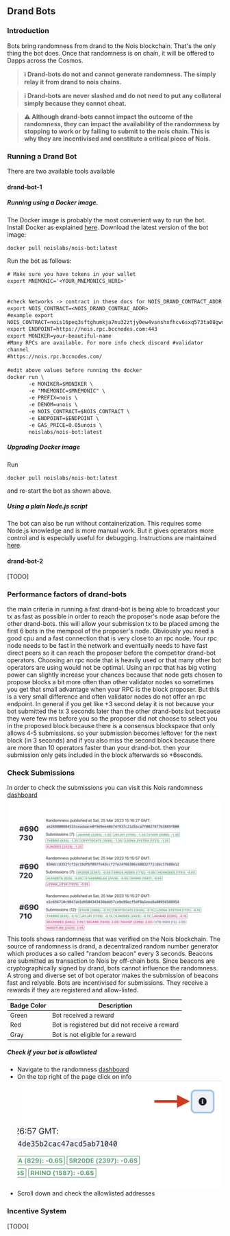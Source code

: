 ## Drand Bots

### Introduction

Bots bring randomness from drand to the Nois blockchain. That's the only thing the bot does. Once that randomness is on chain, it will be offered to Dapps across the Cosmos.

> **ℹ️ Drand-bots do not and cannot generate randomness. The simply relay it from drand to nois chains.**

> **ℹ️ Drand-bots are never slashed and do not need to put any collateral simply because they cannot cheat.**

> **⚠️ Although drand-bots cannot impact the outcome of the randomness, they can impact the availability of the randomness by stopping to work or by failing to submit to the nois chain.
> This is why they are incentivised and constitute a critical piece of Nois.**

### Running a Drand Bot

There are two available tools available

#### drand-bot-1

##### Running using a Docker image.

The Docker image is probably the most convenient way to run the bot.
Install Docker as explained [here](https://docs.docker.com/engine/install/ubuntu/).
Download the latest version of the bot image:

```shell
docker pull noislabs/nois-bot:latest
```

Run the bot as follows:

```shell
# Make sure you have tokens in your wallet
export MNEMONIC='<YOUR_MNEMONICS_HERE>'


#check Networks -> contract in these docs for NOIS_DRAND_CONTRACT_ADDR
export NOIS_CONTRACT=<NOIS_DRAND_CONTRAC_ADDR>
#example export NOIS_CONTRACT=nois16peq3sftghumkja7nu32ztjy0ew4vsnshxfhcv6sxq573ta08gwsgldepm
export ENDPOINT=https://nois.rpc.bccnodes.com:443
export MONIKER=your-beautiful-name
#Many RPCs are available. For more info check discord #validator channel
#https://nois.rpc.bccnodes.com/

#edit above values before running the docker
docker run \
       -e MONIKER=$MONIKER \
       -e "MNEMONIC=$MNEMONIC" \
       -e PREFIX=nois \
       -e DENOM=unois \
       -e NOIS_CONTRACT=$NOIS_CONTRACT \
       -e ENDPOINT=$ENDPOINT \
       -e GAS_PRICE=0.05unois \
       noislabs/nois-bot:latest
```

##### Upgrading Docker image

Run

```
docker pull noislabs/nois-bot:latest
```

and re-start the bot as shown above.

##### Using a plain Node.js script

The bot can also be run without containerization. This requires some Node.js knowledge and is more manual work. But it gives operators more control and is especially useful for debugging. Instructions are maintained [here](https://github.com/noislabs/nois-bot/blob/main/RUN_ON_SERVER.md).

#### drand-bot-2

[TODO]

### Performance factors of drand-bots

the main criteria in running a fast drand-bot is being able to broadcast your tx as fast as possible in order to reach the proposer's node asap before the other drand-bots.
this will allow your submission tx to be placed among the first 6 bots in the mempool of the proposer's node.
Obviously you need a good cpu and a fast connection that is very close to an rpc node.
Your rpc node needs to be fast in the network and eventually needs to have fast direct peers so it can reach the proposer before the competitor drand-bot operators.
Choosing an rpc node that is heavily used or that many other bot operators are using would not be optimal. Using an rpc that has big voting power can slightly increase your chances because that node gets chosen to propose blocks a bit more often than other validator nodes so sometimes you get that small advantage when your RPC is the block proposer. But this is a very small difference and often validator nodes do not offer an rpc endpoint.
In general if you get like +3 second delay it is not because your bot submitted the tx 3 seconds later than the other drand-bots but because they were few ms before you so the proposer did not choose to select you in the proposed block because there is a consensus blockspace that only allows 4-5 submissions. so your submission becomes leftover for the next block (in 3 seconds) and if you also miss the second block because there are more than 10 operators faster than your drand-bot. then your submission only gets included in the block afterwards so +6seconds.

### Check Submissions

In order to check the submissions you can visit this Nois randomness [dashboard](https://randomness.nois.network/)
![Dashboard](img/randomness_dashboard.jpg)
This tools shows randomness that was verified on the Nois blockchain. The source of randomness is drand, a decentralized random number generator which produces a so called "random beacon" every 3 seconds. Beacons are submitted as transaction to Nois by off-chain bots. Since beacons are cryptographically signed by drand, bots cannot influence the randomness. A strong and diverse set of bot operator makes the submission of beacons fast and relyable. Bots are incentivised for submissions. They receive a rewards if they are registered and allow-listed.

| Badge Color | Description                                    |
| ----------- | ---------------------------------------------- |
| Green       | Bot received a reward                          |
| Red         | Bot is registered but did not receive a reward |
| Gray        | Bot is not eligible for a reward               |

##### Check if your bot is allowlisted

- Navigate to the randomness [dashboard](https://randomness.nois.network/)
- On the top right of the page click on info
  ![Info](img/randomness_dashboard_info.jpg)
- Scroll down and check the allowlisted addresses

### Incentive System

[TODO]
